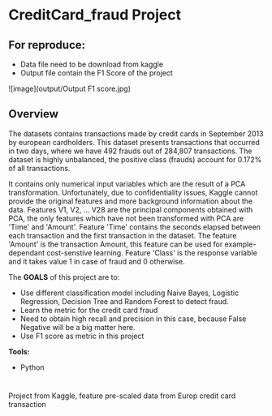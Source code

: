 # CreditCard_fraud Project <br>


## For **reproduce**:
- Data file need to be download from kaggle
- Output file contain the F1 Score of the project

![image](output/Output F1 score.jpg)

## Overview
The datasets contains transactions made by credit cards in September 2013 by european cardholders. This dataset presents transactions that occurred in two days, where we have 492 frauds out of 284,807 transactions. The dataset is highly unbalanced, the positive class (frauds) account for 0.172% of all transactions.

It contains only numerical input variables which are the result of a PCA transformation. Unfortunately, due to confidentiality issues, Kaggle cannot provide the original features and more background information about the data. Features V1, V2, ... V28 are the principal components obtained with PCA, the only features which have not been transformed with PCA are 'Time' and 'Amount'. Feature 'Time' contains the seconds elapsed between each transaction and the first transaction in the dataset. The feature 'Amount' is the transaction Amount, this feature can be used for example-dependant cost-senstive learning. Feature 'Class' is the response variable and it takes value 1 in case of fraud and 0 otherwise.


The **GOALS** of this project are to:
- Use different classification model including Naive Bayes, Logistic Regression, Decision Tree and Random Forest to detect fraud.
- Learn the metric for the credit card fraud
- Need to obtain high recall and precision in this case, because False Negative will be a big matter here.
- Use F1 score as metric in this project

**Tools:**
- Python

# 
Project from Kaggle, feature pre-scaled data from Europ credit card transaction





